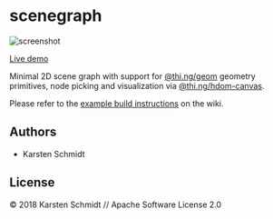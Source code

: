 # scenegraph

![screenshot](https://raw.githubusercontent.com/thi-ng/umbrella/develop/assets/examples/scenegraph.png)

[Live demo](http://demo.thi.ng/umbrella/scenegraph/)

Minimal 2D scene graph with support for
[@thi.ng/geom](https://github.com/thi-ng/umbrella/tree/develop/packages/geom)
geometry primitives, node picking and visualization via
[@thi.ng/hdom-canvas](https://github.com/thi-ng/umbrella/tree/develop/packages/hdom-canvas).

Please refer to the [example build instructions](https://github.com/thi-ng/umbrella/wiki/Example-build-instructions) on the wiki.

## Authors

- Karsten Schmidt

## License

&copy; 2018 Karsten Schmidt // Apache Software License 2.0
